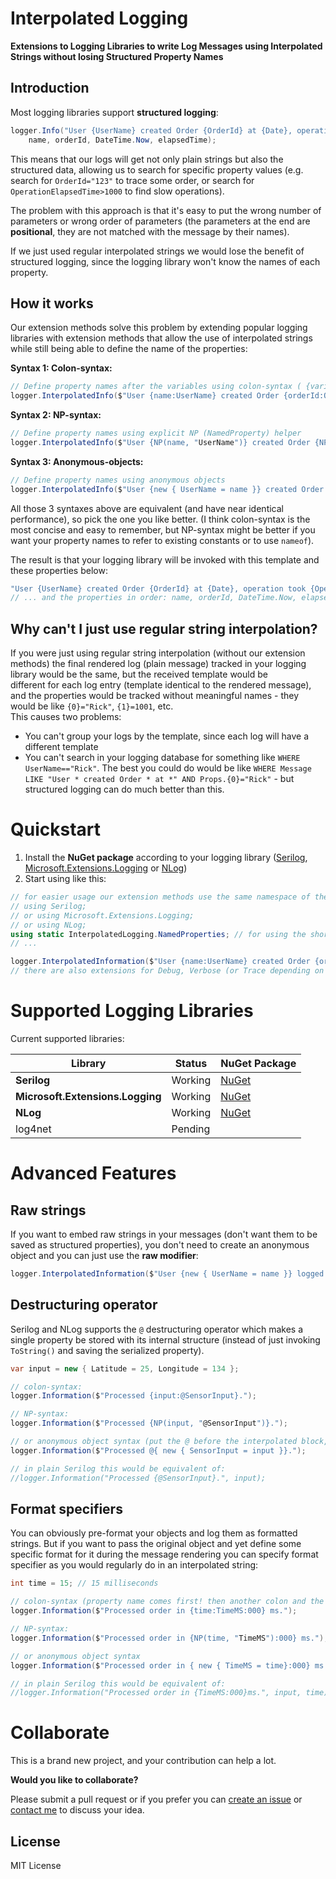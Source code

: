 # Interpolated Logging

**Extensions to Logging Libraries to write Log Messages using Interpolated Strings without losing Structured Property Names** 

## Introduction

Most logging libraries support **structured logging**:

```cs
logger.Info("User {UserName} created Order {OrderId} at {Date}, operation took {OperationElapsedTime}ms", 
    name, orderId, DateTime.Now, elapsedTime);
```

This means that our logs will get not only plain strings but also the structured data, allowing us to search for specific property values (e.g. search for `OrderId="123"` to trace some order, or search for `OperationElapsedTime>1000` to find slow operations).  

The problem with this approach is that it's easy to put the wrong number of parameters or wrong order of parameters (the parameters at the end are **positional**, they are not matched with the message by their names).

If we just used regular interpolated strings we would lose the benefit of structured logging, since the logging library won't know the names of each property.

## How it works

Our extension methods solve this problem by extending popular logging libraries with extension methods that allow the use of interpolated strings while still being able to define the name of the properties:

**Syntax 1: Colon-syntax:**
```cs
// Define property names after the variables using colon-syntax ( {variable:propertyName} )
logger.InterpolatedInfo($"User {name:UserName} created Order {orderId:OrderId} at {now:Date}, operation took {elapsedTime:OperationElapsedTime}ms");
```

**Syntax 2: NP-syntax:**
```cs
// Define property names using explicit NP (NamedProperty) helper
logger.InterpolatedInfo($"User {NP(name, "UserName")} created Order {NP(orderId, "OrderId")} at {NP(now, "Date")}, operation took {NP(elapsedTime, "OperationElapsedTime")}ms");
```
**Syntax 3: Anonymous-objects:**
```cs
// Define property names using anonymous objects
logger.InterpolatedInfo($"User {new { UserName = name }} created Order {new { OrderId = orderId}} at {new { Date = now }}, operation took {new { OperationElapsedTime = elapsedTime }}ms");
```

All those 3 syntaxes above are equivalent (and have near identical performance), so pick the one you like better. 
(I think colon-syntax is the most concise and easy to remember, but NP-syntax might be better if you want your property names to refer to existing constants or to use `nameof`).

The result is that your logging library will be invoked with this template and these properties below:

```cs
"User {UserName} created Order {OrderId} at {Date}, operation took {OperationElapsedTime}ms"
// ... and the properties in order: name, orderId, DateTime.Now, elapsedTime.
```

## Why can't I just use regular string interpolation?

If you were just using regular string interpolation (without our extension methods) the final rendered log (plain message) tracked in your logging library would be the same, but the received template would be  
different for each log entry (template identical to the rendered message), and the properties would be tracked without meaningful names - they would be like `{0}="Rick"`, `{1}=1001`, etc.  
This causes two problems:
- You can't group your logs by the template, since each log will have a different template
- You can't search in your logging database for something like `WHERE UserName=="Rick"`. The best you could do would be like `WHERE Message LIKE "User * created Order * at *" AND Props.{0}="Rick"` - but structured logging can do much better than this.

# Quickstart

1. Install the **NuGet package** according to your logging library ([Serilog](https://www.nuget.org/packages/InterpolatedLogging.Serilog), [Microsoft.Extensions.Logging](https://www.nuget.org/packages/InterpolatedLogging.Microsoft.Extensions.Logging/) or [NLog](https://www.nuget.org/packages/InterpolatedLogging.NLog/))
1. Start using like this:

```cs
// for easier usage our extension methods use the same namespace of the logging libraries
// using Serilog;
// or using Microsoft.Extensions.Logging;
// or using NLog;
using static InterpolatedLogging.NamedProperties; // for using the short NP helper you need this
// ...

logger.InterpolatedInformation($"User {name:UserName} created Order {orderId:OrderId} at {now:Date}, operation took {elapsedTime:OperationElapsedTime}ms");
// there are also extensions for Debug, Verbose (or Trace depending on your logging library), etc, and there are also overloads that take an Exception.
```

# Supported Logging Libraries

Current supported libraries:

Library | Status | NuGet Package
------------ | ------------- | -------------
**Serilog** | Working | [NuGet](https://www.nuget.org/packages/InterpolatedLogging.Serilog/)
**Microsoft.Extensions.Logging** | Working | [NuGet](https://www.nuget.org/packages/InterpolatedLogging.Microsoft.Extensions.Logging/)
**NLog** | Working | [NuGet](https://www.nuget.org/packages/InterpolatedLogging.NLog/)
log4net | Pending |


# Advanced Features

## Raw strings

If you want to embed raw strings in your messages (don't want them to be saved as structured properties), you don't need to create an anonymous object and you can just use the **raw modifier**:

```cs
logger.InterpolatedInformation($"User {new { UserName = name }} logged as {role:raw}");
```

## Destructuring operator

Serilog and NLog supports the `@` destructuring operator which makes a single property be stored with its internal structure (instead of just invoking `ToString()` and saving the serialized property).

```cs
var input = new { Latitude = 25, Longitude = 134 };

// colon-syntax:
logger.Information($"Processed {input:@SensorInput}.");

// NP-syntax:
logger.Information($"Processed {NP(input, "@SensorInput")}.");

// or anonymous object syntax (put the @ before the interpolated block, since @ is not allowed in identifiers)
logger.Information($"Processed @{ new { SensorInput = input }}.");

// in plain Serilog this would be equivalent of:
//logger.Information("Processed {@SensorInput}.", input);
```

## Format specifiers

You can obviously pre-format your objects and log them as formatted strings. 
But if you want to pass the original object and yet define some specific format for it during the message rendering you can specify format specifier as you would regularly do in an interpolated string:

```cs
int time = 15; // 15 milliseconds

// colon-syntax (property name comes first! then another colon and the format specifier):
logger.Information($"Processed order in {time:TimeMS:000} ms.");

// NP-syntax:
logger.Information($"Processed order in {NP(time, "TimeMS"):000} ms.");

// or anonymous object syntax
logger.Information($"Processed order in { new { TimeMS = time}:000} ms.");

// in plain Serilog this would be equivalent of:
//logger.Information("Processed order in {TimeMS:000}ms.", input, time);
```


# Collaborate

This is a brand new project, and your contribution can help a lot.  

**Would you like to collaborate?**  

Please submit a pull request or if you prefer you can [create an issue](https://github.com/Drizin/InterpolatedLogging/issues) or [contact me](http://drizin.io/pages/Contact/) to discuss your idea.

## License
MIT License
